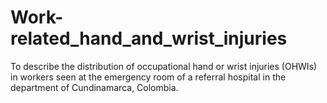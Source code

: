# Work-related_hand_and_wrist_injuries
To describe the distribution of occupational hand or wrist injuries (OHWIs) in workers seen at the emergency room of a referral hospital in the department of Cundinamarca, Colombia.
